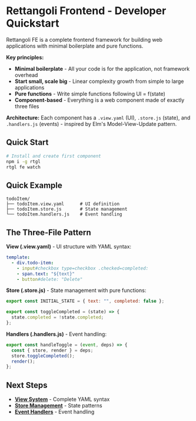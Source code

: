 # Rettangoli Frontend - Developer Quickstart

Rettangoli FE is a complete frontend framework for building web applications with minimal boilerplate and pure functions.

**Key principles:**
- **Minimal boilerplate** - All your code is for the application, not framework overhead
- **Start small, scale big** - Linear complexity growth from simple to large applications
- **Pure functions** - Write simple functions following UI = f(state)
- **Component-based** - Everything is a web component made of exactly three files

**Architecture:** Each component has a `.view.yaml` (UI), `.store.js` (state), and `.handlers.js` (events) - inspired by Elm's Model-View-Update pattern.

## Quick Start

```bash
# Install and create first component
npm i -g rtgl
rtgl fe watch
```

## Quick Example

```
todoItem/
├── todoItem.view.yaml      # UI definition
├── todoItem.store.js       # State management  
└── todoItem.handlers.js    # Event handling
```

## The Three-File Pattern

**View (.view.yaml)** - UI structure with YAML syntax:
```yaml
template:
  - div.todo-item:
    - input#checkbox type=checkbox .checked=completed:
    - span.text: "${text}"
    - button#delete: "Delete"
```

**Store (.store.js)** - State management with pure functions:
```js
export const INITIAL_STATE = { text: "", completed: false };

export const toggleCompleted = (state) => {
  state.completed = !state.completed;
};
```

**Handlers (.handlers.js)** - Event handling:
```js
export const handleToggle = (event, deps) => {
  const { store, render } = deps;
  store.toggleCompleted();
  render();
};
```

## Next Steps

- **[View System](./view.md)** - Complete YAML syntax
- **[Store Management](./store.md)** - State patterns
- **[Event Handlers](./handlers.md)** - Event handling

